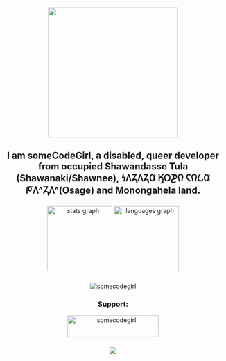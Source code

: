 ###

<div align="center">
  <img height="300" src="https://cdn.discordapp.com/attachments/1306394065436409876/1322957479243550852/ellie_newyear_pfp.png?ex=67a77faa&is=67a62e2a&hm=d004b2b728454c34abf2628d5b9b1665ac4680ff6ed8acfcaa9521441796b2aa"/>
</div>


###

<h2 align="center">I am someCodeGirl, a disabled, queer developer from occupied Shawandasse Tula (Shawanaki/Shawnee), 𐓏𐒰𐓓𐒰𐓓𐒷 𐒼𐓂𐓊𐒻 𐓆𐒻𐒿𐒷 𐓀𐒰^𐓓𐒰^(Osage) and Monongahela land.</h2>

###

<div align="center">
  <img src="https://github-readme-stats.vercel.app/api?username=someCodeGirl&theme=synthwave&show_icons=true&hide_border=false&count_private=true" height="150" alt="stats graph"  />
  <img src="https://github-readme-stats.vercel.app/api/top-langs/?username=someCodeGirl&theme=synthwave&show_icons=true&hide_border=false&layout=compact" height="150" alt="languages graph"  />
</div>

###

<div align="center">
  <p> <a href="https://github.com/ryo-ma/github-profile-trophy"><img src="https://github-profile-trophy.vercel.app/?username=somecodegirl" alt="somecodegirl" /></a> </p>
<h3>Support:</h3>
<p><a href="https://www.buymeacoffee.com/somecodegirl"> <img src="https://cdn.buymeacoffee.com/buttons/v2/default-yellow.png" height="50" width="210" alt="somecodegirl" /></a></p>
</div>





###

<div align="center">
  <img src="https://profile-counter.glitch.me/somecodegirl/count.svg"/>
</div>

###
